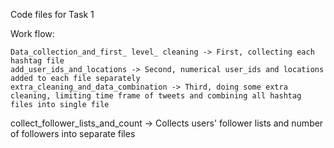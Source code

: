 Code files for Task 1

Work flow:

	Data_collection_and_first_ level_ cleaning -> First, collecting each hashtag file
	add_user_ids_and_locations -> Second, numerical user_ids and locations added to each file separately
	extra_cleaning_and_data_combination -> Third, doing some extra cleaning, limiting time frame of tweets and combining all hashtag files into single file
	
  
  collect_follower_lists_and_count -> Collects users' follower lists and number of followers into separate files

